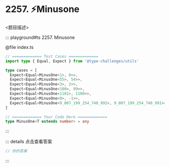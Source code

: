 # 2257. ⚡Minusone

<题目描述>

::: playground#ts 2257. Minusone

@file index.ts

```ts
// ============= Test Cases =============
import type { Equal, Expect } from '@type-challenges/utils'

type cases = [
  Expect<Equal<MinusOne<1>, 0>>,
  Expect<Equal<MinusOne<55>, 54>>,
  Expect<Equal<MinusOne<3>, 2>>,
  Expect<Equal<MinusOne<100>, 99>>,
  Expect<Equal<MinusOne<1101>, 1100>>,
  Expect<Equal<MinusOne<0>, -1>>,
  Expect<Equal<MinusOne<9_007_199_254_740_992>, 9_007_199_254_740_991>>,
]

// ============= Your Code Here =============
type MinusOne<T extends number> = any

```

:::

::: details 点击查看答案

```ts
// 你的答案
```

:::

